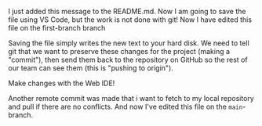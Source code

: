 I just added this message to the README.md. Now I am going to save the file using VS Code, but the work is not done with git! Now I have edited this file on the first-branch branch

Saving the file simply writes the new text to your hard disk. We need to tell git that we want to preserve these changes for the project (making a
"commit"), then send them
back to the repository on GitHub so the rest of our team can see them (this is "pushing to origin").

Make changes with the Web IDE!

Another remote commit was made that i want to fetch to my local repository and pull if there are no conflicts.
And now I've edited this file on the `main`-branch.
